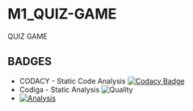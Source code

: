 # M1_QUIZ-GAME
QUIZ GAME
## BADGES
*   CODACY - Static Code Analysis [![Codacy Badge](https://app.codacy.com/project/badge/Grade/36041187fab64464a3ad1ea8462e6324)](https://www.codacy.com/gh/MohamedAkram183/M1_QUIZ-GAME/dashboard?utm_source=github.com&amp;utm_medium=referral&amp;utm_content=MohamedAkram183/M1_QUIZ-GAME&amp;utm_campaign=Badge_Grade)
*   Codiga - Static Analysis ![Quality](https://api.codiga.io/project/32368/score/svg)
*   [![Analysis](https://github.com/MohamedAkram183/M1_QUIZ-GAME/actions/workflows/analysis.yml/badge.svg)](https://github.com/MohamedAkram183/M1_QUIZ-GAME/actions/workflows/analysis.yml)
